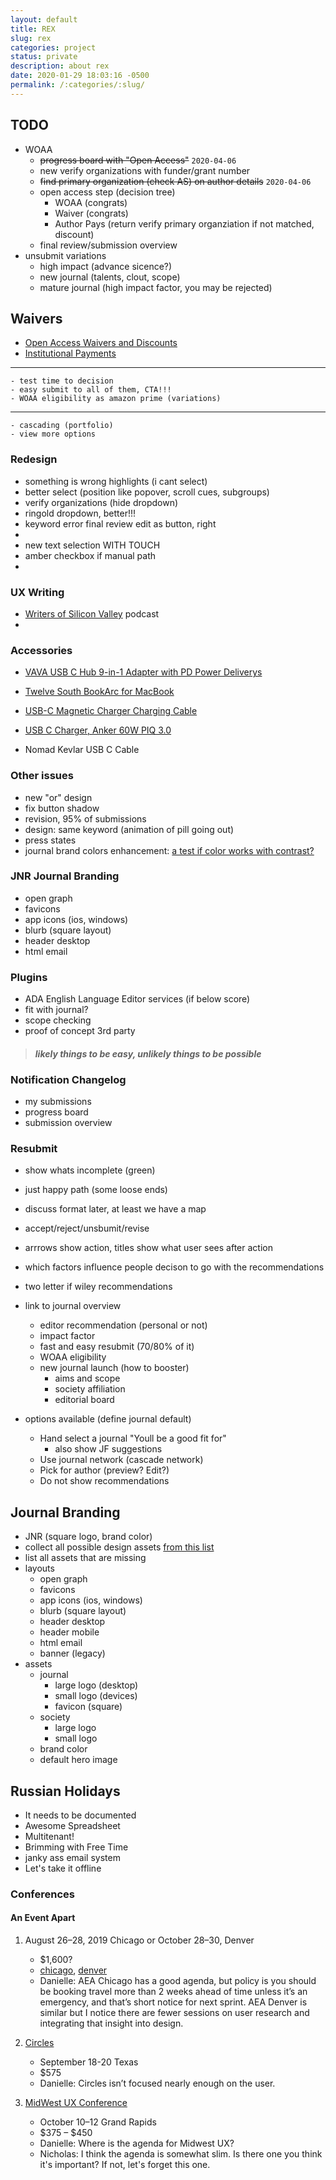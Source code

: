 ```yaml
---
layout: default
title: REX
slug: rex
categories: project
status: private
description: about rex
date: 2020-01-29 18:03:16 -0500
permalink: /:categories/:slug/
---
```

## TODO

- WOAA
	- ~~progress board with "Open Access"~~ `2020-04-06`
	- new verify organizations with funder/grant number
	- ~~find primary organization (check AS) on author details~~ `2020-04-06`
	- open access step (decision tree)
	  - WOAA (congrats)
	  - Waiver (congrats)
	  - Author Pays (return verify primary organziation if not matched, discount)
	- final review/submission overview
- unsubmit variations
	- high impact (advance sicence?)
	- new journal (talents, clout, scope)
	- mature journal (high impact factor, you may be rejected)

## Waivers

- [Open Access Waivers and Discounts](https://authorservices.wiley.com/open-research/open-access/for-authors/waivers-and-discounts.html)
- [Institutional Payments](https://authorservices.wiley.com/author-resources/Journal-Authors/open-access/affiliation-policies-payments/institutional-funder-payments.html)
---
	- test time to decision
	- easy submit to all of them, CTA!!!
	- WOAA eligibility as amazon prime (variations)
---
	- cascading (portfolio)
	- view more options

### Redesign

- something is wrong highlights (i cant select)
- better select (position like popover, scroll cues, subgroups)
- verify organizations (hide dropdown)
- ringold dropdown, better!!!
- keyword error final review edit as button, right
- 
- new text selection WITH TOUCH
- amber checkbox if manual path
- 

### UX Writing

- [Writers of Silicon Valley](http://writersofsiliconvalley.libsyn.com/) podcast
- 

### Accessories

- [VAVA USB C Hub 9-in-1 Adapter with PD Power Deliverys](https://www.amazon.com/VAVA-Adapter-Delivery-Ethernet-Laptops-Grey/dp/B079GSMZ7G/ref=as_li_ss_tl?ie=UTF8&linkCode=ll1&tag=insider04-20&linkId=840202d6fb0c462964ed0ded11d54b1e)

- [Twelve South BookArc for MacBook](https://www.amazon.com/d/Computer-Accessories/Twelve-South-Space-Saving-Vertical-notebooks/B071RWKNF2/ref=as_li_ss_tl?ie=UTF8&linkCode=ll1&tag=insider04-20&linkId=f03e971db8501faa879297c9e8054ef3)

- [USB-C Magnetic Charger Charging Cable](https://www.amazon.com/MagSafe-Adapter-Magnetic-MacBook-Charger/dp/B077BQ5PMY/ref=as_li_ss_tl?ie=UTF8&linkCode=ll1&tag=insider04-20&linkId=cb0d62a5fa549d378ee7dbfd90f9c8ba)

- [USB C Charger, Anker 60W PIQ 3.0](https://www.amazon.com/dp/B07PWC32ZD/?linkCode=xm2)

- Nomad Kevlar USB C Cable

### Other issues

- new "or" design
- fix button shadow
- revision, 95% of submissions
- design: same keyword (animation of pill going out)
- press states
- journal brand colors enhancement: [a test if color works with contrast?](https://stackoverflow.com/questions/27869740/find-the-correct-wcag-aa-contrast-color-for-a-given-hex-background-value)


### JNR Journal Branding

- open graph
- favicons
- app icons (ios, windows)
- blurb (square layout)
- header desktop
- html email

### Plugins

- ADA English Language Editor services (if below score)
- fit with journal?
- scope checking
- proof of concept 3rd party

> #### *likely things to be easy, unlikely things to be possible*

### Notification Changelog

- my submissions
- progress board
- submission overview




### Resubmit

- show whats incomplete (green)
- just happy path (some loose ends)
- discuss format later, at least we have a map
- accept/reject/unsbumit/revise
- arrrows show action, titles show what user sees after action
- which factors influence people decison to go with the recommendations
- two letter if wiley recommendations
- link to journal overview
  - editor recommendation (personal or not)
  - impact factor
  - fast and easy resubmit (70/80% of it)
  - WOAA eligibility
  - new journal launch (how to booster)
    - aims and scope
    - society affiliation
    - editorial board




- options available (define journal default)

  - Hand select a journal "Youll be a good fit for"
    - also show JF suggestions
  - Use journal network (cascade network)
  - Pick for author (preview? Edit?)
  - Do not show recommendations

  


## Journal Branding

- JNR (square logo, brand color)
- collect all possible design assets [from this list](https://teams.microsoft.com/dl/launcher/launcher.html?url=%2f_%23%2fl%2ffile%2fB398FB82-23C8-403B-B057-4238DEA551E4%3ftenantId%3d24fe244f-890e-46ef-be2f-a5202976b7a5%26fileType%3dxlsx%26objectUrl%3dhttps%253A%252F%252Fwiley.sharepoint.com%252Fteams%252FTheResearchXchangeREX%252FShared%2520Documents%252FMigration%252FPilot%252FREX%2520Pilot%2520Criteria_Candidate%2520Title%2520List_FINAL.xlsx%26baseUrl%3dhttps%253A%252F%252Fwiley.sharepoint.com%252Fteams%252FTheResearchXchangeREX%26serviceName%3dteams%26threadId%3d19%3af864ef948c0d43fe9fc75ff3a4ea70e9%40thread.skype%26groupId%3de2623980-d650-48f3-882f-1fdd164656fb&type=file&deeplinkId=143415f7-5f1e-49a0-8321-f4371106da1a&directDl=true&msLaunch=true&enableMobilePage=true&suppressPrompt=true)
- list all assets that are missing
- layouts
  - open graph
  - favicons
  - app icons (ios, windows)
  - blurb (square layout)
  - header desktop
  - header mobile
  - html email
  - banner (legacy)
- assets
  - journal
    - large logo (desktop)
    - small logo (devices)
    - favicon (square)
  - society
    - large logo
    - small logo
  - brand color
  - default hero image

## Russian Holidays

- It needs to be documented
- Awesome Spreadsheet
- Multitenant!
- Brimming with Free Time
- janky ass email system
- Let's take it offline

### Conferences

#### An Event Apart

1. August 26–28, 2019 Chicago or October 28–30, Denver

	- $1,600?
	- [chicago](https://aneventapart.com/event/chicago-2019), [denver](https://aneventapart.com/event/denver-2019)
	- Danielle: AEA Chicago has a good agenda, but policy is you should be booking  travel more than 2 weeks ahead of time unless it’s an emergency, and  that’s short notice for next sprint.
         AEA Denver is similar but I notice there are fewer sessions on user research and integrating that insight into design.

3. [Circles](https://www.circlesconference.com/)

	- September 18-20 Texas
	- $575
	- Danielle: Circles isn’t focused nearly enough on the user.
  
4. [MidWest UX Conference](https://2019.midwestuxconference.com/schedule/)

	- October 10–12 Grand Rapids
	- $375 – $450
	- Danielle: Where is the agenda for Midwest UX?
	- Nicholas: I think the agenda is somewhat slim. Is there one you think it's important? If not, let's forget this one.
